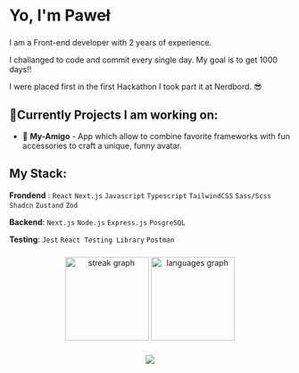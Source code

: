 
###

<h1 align="left">Yo, I'm Paweł</h1>

###

<p align="left">I am a Front-end developer with 2 years of experience.</p> 

<p align="left">I challanged to code and commit every single day. My goal is to get 1000 days!!</p>

<p align="left">I were placed first in the first Hackathon I took part it at Nerdbord. 😎</p>

<h2 align="left">🚀Currently Projects I am working on:</h2>

- 🍱 **My-Amigo** - App which allow to combine favorite frameworks with fun accessories to craft a unique, funny avatar.

###

<h2 align="left">My Stack:</h2>

**Frondend** : `React` `Next.js` `Javascript` `Typescript` `TailwindCSS` `Sass/Scss` `Shadcn` `Zustand` `Zod`

**Backend**: `Next.js` `Node.js` `Express.js` `PosgreSQL`

**Testing**: `Jest` `React Testing Library` `Postman`


###

<div align="center">
  <img src="https://streak-stats.demolab.com?user=AoiTechDev&locale=en&mode=daily&theme=cobalt&hide_border=false&border_radius=5&order=3" height="150" alt="streak graph"  />
  <img src="https://github-readme-stats.vercel.app/api/top-langs?username=AoiTechDev&locale=en&hide_title=false&layout=compact&card_width=320&langs_count=5&theme=cobalt&hide_border=false&order=2" height="150" alt="languages graph"  />
</div>

###


###

<div align="center">
  <img src="https://profile-counter.glitch.me/AoiTechDev/count.svg?"  />
</div>

###
